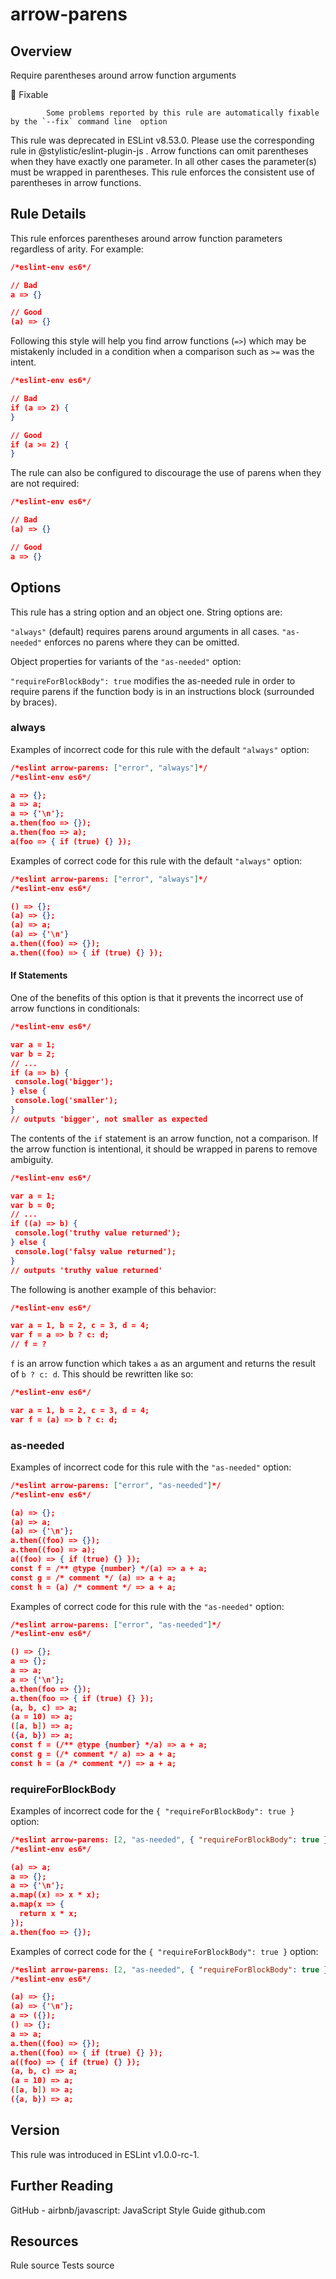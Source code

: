 
# arrow-parens
## Overview
Require parentheses around arrow function arguments


🔧 Fixable

            Some problems reported by this rule are automatically fixable by the `--fix` command line  option
        


This rule was deprecated in ESLint v8.53.0. Please use the corresponding rule  in @stylistic/eslint-plugin-js .
Arrow functions can omit parentheses when they have exactly one parameter. In all other cases the parameter(s) must
be wrapped in parentheses. This rule enforces the consistent use of parentheses in arrow functions.
## Rule Details
This rule enforces parentheses around arrow function parameters regardless of arity. For example:

```json
/*eslint-env es6*/

// Bad
a => {}

// Good
(a) => {}
```
Following this style will help you find arrow functions (`=>`) which may be mistakenly included in a condition
when a comparison such as `>=` was the intent.

```json
/*eslint-env es6*/

// Bad
if (a => 2) {
}

// Good
if (a >= 2) {
}
```
The rule can also be configured to discourage the use of parens when they are not required:

```json
/*eslint-env es6*/

// Bad
(a) => {}

// Good
a => {}
```
## Options
This rule has a string option and an object one.
String options are:

`"always"` (default) requires parens around arguments in all cases.
`"as-needed"` enforces no parens where they can be omitted.

Object properties for variants of the `"as-needed"` option:

`"requireForBlockBody": true` modifies the as-needed rule in order to require parens if the function body is in an instructions block (surrounded by braces).

### always
Examples of incorrect code for this rule with the default `"always"` option:


```json
/*eslint arrow-parens: ["error", "always"]*/
/*eslint-env es6*/

a => {};
a => a;
a => {'\n'};
a.then(foo => {});
a.then(foo => a);
a(foo => { if (true) {} });
```
Examples of correct code for this rule with the default `"always"` option:


```json
/*eslint arrow-parens: ["error", "always"]*/
/*eslint-env es6*/

() => {};
(a) => {};
(a) => a;
(a) => {'\n'}
a.then((foo) => {});
a.then((foo) => { if (true) {} });
```
#### If Statements
One of the benefits of this option is that it prevents the incorrect use of arrow functions in conditionals:

```json
/*eslint-env es6*/

var a = 1;
var b = 2;
// ...
if (a => b) {
 console.log('bigger');
} else {
 console.log('smaller');
}
// outputs 'bigger', not smaller as expected
```
The contents of the `if` statement is an arrow function, not a comparison.
If the arrow function is intentional, it should be wrapped in parens to remove ambiguity.

```json
/*eslint-env es6*/

var a = 1;
var b = 0;
// ...
if ((a) => b) {
 console.log('truthy value returned');
} else {
 console.log('falsy value returned');
}
// outputs 'truthy value returned'
```
The following is another example of this behavior:

```json
/*eslint-env es6*/

var a = 1, b = 2, c = 3, d = 4;
var f = a => b ? c: d;
// f = ?
```
`f` is an arrow function which takes `a` as an argument and returns the result of `b ? c: d`.
This should be rewritten like so:

```json
/*eslint-env es6*/

var a = 1, b = 2, c = 3, d = 4;
var f = (a) => b ? c: d;
```
### as-needed
Examples of incorrect code for this rule with the `"as-needed"` option:


```json
/*eslint arrow-parens: ["error", "as-needed"]*/
/*eslint-env es6*/

(a) => {};
(a) => a;
(a) => {'\n'};
a.then((foo) => {});
a.then((foo) => a);
a((foo) => { if (true) {} });
const f = /** @type {number} */(a) => a + a;
const g = /* comment */ (a) => a + a;
const h = (a) /* comment */ => a + a;
```
Examples of correct code for this rule with the `"as-needed"` option:


```json
/*eslint arrow-parens: ["error", "as-needed"]*/
/*eslint-env es6*/

() => {};
a => {};
a => a;
a => {'\n'};
a.then(foo => {});
a.then(foo => { if (true) {} });
(a, b, c) => a;
(a = 10) => a;
([a, b]) => a;
({a, b}) => a;
const f = (/** @type {number} */a) => a + a;
const g = (/* comment */ a) => a + a;
const h = (a /* comment */) => a + a;
```
### requireForBlockBody
Examples of incorrect code for the `{ "requireForBlockBody": true }` option:


```json
/*eslint arrow-parens: [2, "as-needed", { "requireForBlockBody": true }]*/
/*eslint-env es6*/

(a) => a;
a => {};
a => {'\n'};
a.map((x) => x * x);
a.map(x => {
  return x * x;
});
a.then(foo => {});
```
Examples of correct code for the `{ "requireForBlockBody": true }` option:


```json
/*eslint arrow-parens: [2, "as-needed", { "requireForBlockBody": true }]*/
/*eslint-env es6*/

(a) => {};
(a) => {'\n'};
a => ({});
() => {};
a => a;
a.then((foo) => {});
a.then((foo) => { if (true) {} });
a((foo) => { if (true) {} });
(a, b, c) => a;
(a = 10) => a;
([a, b]) => a;
({a, b}) => a;
```

## Version
This rule was introduced in ESLint v1.0.0-rc-1.
## Further Reading





GitHub - airbnb/javascript: JavaScript Style Guide 
 github.com





## Resources

Rule source 
Tests source 

